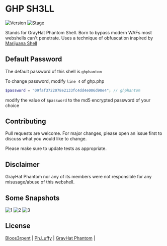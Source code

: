 # GHP SH3LL
[![Version](https://img.shields.io/badge/Version-0.1-brightgreen.svg?maxAge=259200)]()
[![Stage](https://img.shields.io/badge/Release-Beta-green.svg)]()

Stands for GrayHat Phantom Shell. Born to bypass modern WAFs most webshells can't penetrate.
Uses a technique of obfuscation inspired by [Marijuana Shell](https://github.com/0x5a455553/MARIJUANA)

## Default Password
The default password of this shell  is ``` ghphantom ```

To change password, modify ``` line 4 ``` of ghp.php

```php
$password = "09faf3722078e2133fc4dd4e006d90e4"; // ghphantom
```
 modify the value of ```$password``` to the md5 encrypted
password of your choice


## Contributing
Pull requests are welcome. For major changes, please open an issue first to discuss what you would like to change.

Please make sure to update tests as appropriate.

## Disclaimer
GrayHat Phantom nor any of its members were not responsible for any misusage/abuse of this webshell.

## Some Snapshots
![1](https://i.imgur.com/zVoqGEQ.png)
![2](https://i.imgur.com/d820cMF.png)
![3](https://i.imgur.com/zQaTXZ5.png)

## License
[Bloos3rpent](https://twitter.com/blooserpent) | [Ph.Luffy](https://www.facebook.com/Lulz.Luffy) | [GrayHat Phantom](https://www.facebook.com/GrayHatPhantom/) | 

